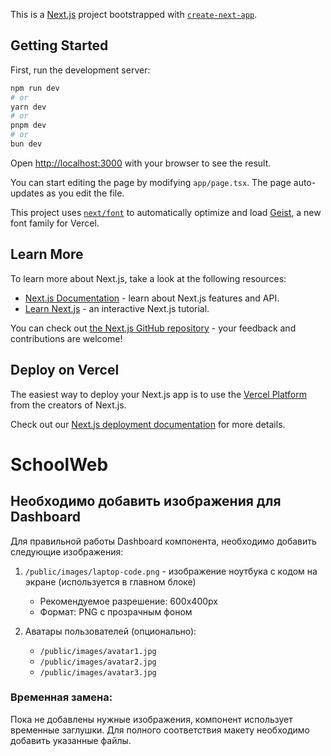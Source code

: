 This is a [Next.js](https://nextjs.org) project bootstrapped with [`create-next-app`](https://nextjs.org/docs/app/api-reference/cli/create-next-app).

## Getting Started

First, run the development server:

```bash
npm run dev
# or
yarn dev
# or
pnpm dev
# or
bun dev
```

Open [http://localhost:3000](http://localhost:3000) with your browser to see the result.

You can start editing the page by modifying `app/page.tsx`. The page auto-updates as you edit the file.

This project uses [`next/font`](https://nextjs.org/docs/app/building-your-application/optimizing/fonts) to automatically optimize and load [Geist](https://vercel.com/font), a new font family for Vercel.

## Learn More

To learn more about Next.js, take a look at the following resources:

- [Next.js Documentation](https://nextjs.org/docs) - learn about Next.js features and API.
- [Learn Next.js](https://nextjs.org/learn) - an interactive Next.js tutorial.

You can check out [the Next.js GitHub repository](https://github.com/vercel/next.js) - your feedback and contributions are welcome!

## Deploy on Vercel

The easiest way to deploy your Next.js app is to use the [Vercel Platform](https://vercel.com/new?utm_medium=default-template&filter=next.js&utm_source=create-next-app&utm_campaign=create-next-app-readme) from the creators of Next.js.

Check out our [Next.js deployment documentation](https://nextjs.org/docs/app/building-your-application/deploying) for more details.

# SchoolWeb

## Необходимо добавить изображения для Dashboard

Для правильной работы Dashboard компонента, необходимо добавить следующие изображения:

1. `/public/images/laptop-code.png` - изображение ноутбука с кодом на экране (используется в главном блоке)

   - Рекомендуемое разрешение: 600x400px
   - Формат: PNG с прозрачным фоном

2. Аватары пользователей (опционально):
   - `/public/images/avatar1.jpg`
   - `/public/images/avatar2.jpg`
   - `/public/images/avatar3.jpg`

### Временная замена:

Пока не добавлены нужные изображения, компонент использует временные заглушки. Для полного соответствия макету необходимо добавить указанные файлы.
